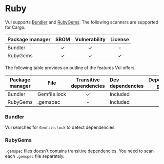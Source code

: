 # Ruby

Vul supports [Bundler][bundler] and [RubyGems][rubygems].
The following scanners are supported for Cargo.

| Package manager | SBOM | Vulnerability | License |
|-----------------|:----:|:-------------:|:-------:|
| Bundler         |  ✓   |       ✓       |    -    |
| RubyGems        |  ✓   |       ✓       |    ✓    |


The following table provides an outline of the features Vul offers.

| Package manager | File         | Transitive dependencies | Dev dependencies | [Dependency graph][dependency-graph] | Position |
|-----------------|--------------|:-----------------------:|:-----------------|:------------------------------------:|:--------:|
| Bundler         | Gemfile.lock |            ✓            | Included         |                  ✓                   |    ✓     |
| RubyGems        | .gemspec     |            -            | Included         |                  -                   |    -     |


### Bundler
Vul searches for `Gemfile.lock` to detect dependencies. 


### RubyGems
`.gemspec` files doesn't contains transitive dependencies. You need to scan each `.gemspec` file separately.

[bundler]: https://bundler.io
[rubygems]: https://rubygems.org/
[dependency-graph]: ../../configuration/reporting.md#show-origins-of-vulnerable-dependencies


